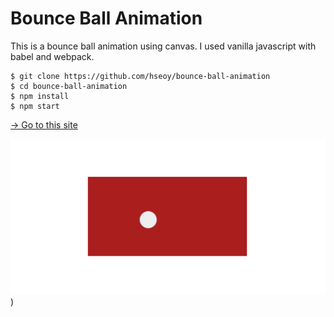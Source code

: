 # Bounce Ball Animation

This is a bounce ball animation using canvas. I used vanilla javascript with babel and webpack.

```
$ git clone https://github.com/hseoy/bounce-ball-animation
$ cd bounce-ball-animation
$ npm install
$ npm start
```

[→ Go to this site](https://bounce-ball-animation.hseoy.vercel.app/)

[![desktop preview](images/desktop-preview.gif)](https://bounce-ball-animation.hseoy.vercel.app/))